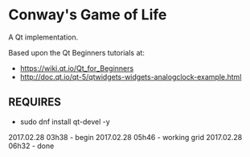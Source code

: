 # Conway's Game of Life

A Qt implementation.

Based upon the Qt Beginners tutorials at:

* https://wiki.qt.io/Qt_for_Beginners
* http://doc.qt.io/qt-5/qtwidgets-widgets-analogclock-example.html

## REQUIRES

* sudo dnf install qt-devel -y

2017.02.28 03h38 - begin
2017.02.28 05h46 - working grid
2017.02.28 06h32 - done

